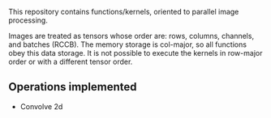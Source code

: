 This repository contains functions/kernels, oriented to parallel image processing.

Images are treated as tensors whose order are: rows, columns, channels, and batches (RCCB). The memory storage is col-major, so all functions obey this data storage. It is not possible to execute the kernels in row-major order or with a different tensor order.

## Operations implemented

- Convolve 2d
